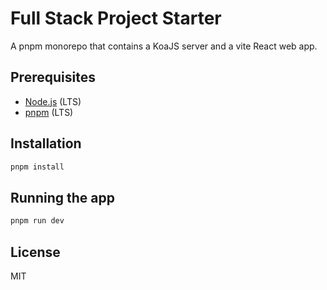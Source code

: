 # Full Stack Project Starter

A pnpm monorepo that contains a KoaJS server and a vite React web app.

## Prerequisites

- [Node.js](https://nodejs.org/en/download/) (LTS)
- [pnpm](https://pnpm.io/installation) (LTS)

## Installation

```bash
pnpm install
```

## Running the app

```bash
pnpm run dev
```

## License

MIT
